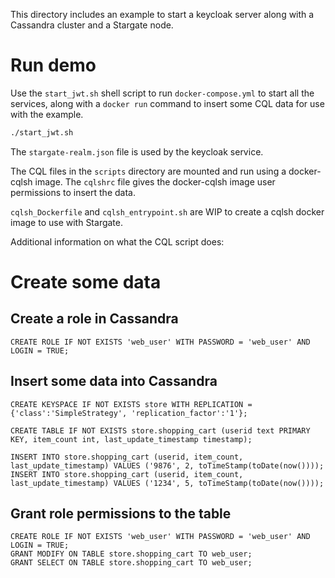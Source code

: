 This directory includes an example to start a keycloak server along with a Cassandra cluster and a Stargate node.

# Run demo

Use the `start_jwt.sh` shell script to run `docker-compose.yml` to start all the services, along with a `docker run` command
to insert some CQL data for use with the example.
```bash
./start_jwt.sh
```

The `stargate-realm.json` file is used by the keycloak service. 

The CQL files in the `scripts` directory are mounted and run using a docker-cqlsh image.
The `cqlshrc` file gives the docker-cqlsh image user permissions to insert the data.

`cqlsh_Dockerfile` and `cqlsh_entrypoint.sh` are WIP to create a cqlsh docker image to use with Stargate.

Additional information on what the CQL script does:

# Create some data

## Create a role in Cassandra

```cql
CREATE ROLE IF NOT EXISTS 'web_user' WITH PASSWORD = 'web_user' AND LOGIN = TRUE;
```

## Insert some data into Cassandra

```cql
CREATE KEYSPACE IF NOT EXISTS store WITH REPLICATION = {'class':'SimpleStrategy', 'replication_factor':'1'};

CREATE TABLE IF NOT EXISTS store.shopping_cart (userid text PRIMARY KEY, item_count int, last_update_timestamp timestamp);

INSERT INTO store.shopping_cart (userid, item_count, last_update_timestamp) VALUES ('9876', 2, toTimeStamp(toDate(now())));
INSERT INTO store.shopping_cart (userid, item_count, last_update_timestamp) VALUES ('1234', 5, toTimeStamp(toDate(now())));
```

## Grant role permissions to the table

```cql
CREATE ROLE IF NOT EXISTS 'web_user' WITH PASSWORD = 'web_user' AND LOGIN = TRUE;
GRANT MODIFY ON TABLE store.shopping_cart TO web_user;
GRANT SELECT ON TABLE store.shopping_cart TO web_user;
```

